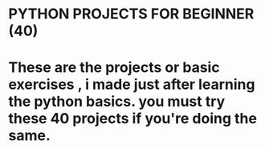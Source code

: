 # PYTHON PROJECTS FOR BEGINNER (40)
# These are the projects or basic exercises , i made just after learning the python basics. you must try these 40 projects if you're doing the same.
